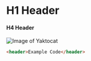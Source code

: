 # H1 Header

#### H4 Header

![Image of Yaktocat](https://octodex.github.com/images/yaktocat.png)

``` html
<header>Example Code</header>
```
